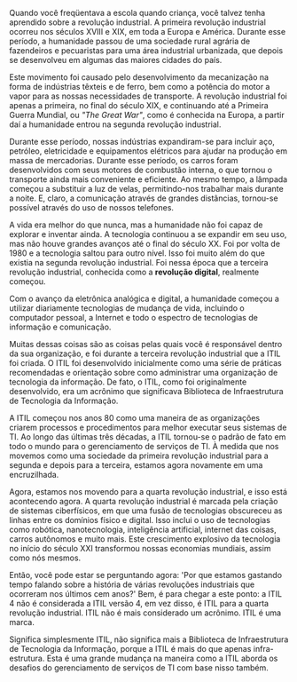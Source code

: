 Quando você freqüentava a escola quando criança, você talvez tenha aprendido sobre a revolução industrial. A primeira revolução industrial ocorreu nos séculos XVIII e XIX, em toda a Europa e América. Durante esse período, a humanidade passou de uma sociedade rural agrária de fazendeiros e pecuaristas para uma área industrial urbanizada, que depois se desenvolveu em algumas das maiores cidades do país.

Este movimento foi causado pelo desenvolvimento da mecanização na forma de indústrias têxteis e de ferro, bem como a potência do motor a vapor para as nossas necessidades de transporte. A revolução industrial foi apenas a primeira, no final do século XIX, e continuando até a Primeira Guerra Mundial, ou *"The Great War"*, como é conhecida na Europa, a partir daí a humanidade entrou na segunda revolução industrial.

Durante esse período, nossas indústrias expandiram-se para incluir aço, petróleo, eletricidade e equipamentos elétricos para ajudar na produção em massa de mercadorias. Durante esse período, os carros foram desenvolvidos com seus motores de combustão interna, o que tornou o transporte ainda mais conveniente e eficiente. Ao mesmo tempo, a lâmpada começou a substituir a luz de velas, permitindo-nos trabalhar mais durante a noite. E, claro, a comunicação através de grandes distâncias, tornou-se possível através do uso de nossos telefones.

A vida era melhor do que nunca, mas a humanidade não foi capaz de explorar e inventar ainda. A tecnologia continuou a se expandir em seu uso, mas não houve grandes avanços até o final do século XX. Foi por volta de 1980 e a tecnologia saltou para outro nível. Isso foi muito além do que existia na segunda revolução industrial. Foi nessa época que a terceira revolução industrial, conhecida como a __revolução digital__, realmente começou.

Com o avanço da eletrônica analógica e digital, a humanidade começou a utilizar diariamente tecnologias de mudança de vida, incluindo o computador pessoal, a Internet e todo o espectro de tecnologias de informação e comunicação.

Muitas dessas coisas são as coisas pelas quais você é responsável dentro da sua organização, e foi durante a terceira revolução industrial que a ITIL foi criada. O ITIL foi desenvolvido inicialmente como uma série de práticas recomendadas e orientação sobre como administrar uma organização de tecnologia da informação. De fato, o ITIL, como foi originalmente desenvolvido, era um acrônimo que significava Biblioteca de Infraestrutura de Tecnologia da Informação.

A ITIL começou nos anos 80 como uma maneira de as organizações criarem processos e procedimentos para melhor executar seus sistemas de TI. Ao longo das últimas três décadas, a ITIL tornou-se o padrão de fato em todo o mundo para o gerenciamento de serviços de TI. À medida que nos movemos como uma sociedade da primeira revolução industrial para a segunda e depois para a terceira, estamos agora novamente em uma encruzilhada.

Agora, estamos nos movendo para a quarta revolução industrial, e isso está acontecendo agora. A quarta revolução industrial é marcada pela criação de sistemas ciberfísicos, em que uma fusão de tecnologias obscureceu as linhas entre os domínios físico e digital. Isso inclui o uso de tecnologias como robótica, nanotecnologia, inteligência artificial, internet das coisas, carros autônomos e muito mais. Este crescimento explosivo da tecnologia no início do século XXI transformou nossas economias mundiais, assim como nós mesmos.

Então, você pode estar se perguntando agora: 'Por que estamos gastando tempo falando sobre a história de várias revoluções industriais que ocorreram nos últimos cem anos?' Bem, é para chegar a este ponto: a ITIL 4 não é considerada a ITIL versão 4, em vez disso, é ITIL para a quarta revolução industrial. ITIL não é mais considerado um acrônimo. ITIL é uma marca.

Significa simplesmente ITIL, não significa mais a Biblioteca de Infraestrutura de Tecnologia da Informação, porque a ITIL é mais do que apenas infra-estrutura. Esta é uma grande mudança na maneira como a ITIL aborda os desafios do gerenciamento de serviços de TI com base nisso também.